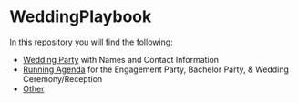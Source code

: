 # WeddingPlaybook

In this repository you will find the following:
- [Wedding Party](https://github.com/chriscross11/WeddingPlaybook/blob/master/WeddingParty) with Names and Contact Information
- [Running Agenda](https://github.com/chriscross11/WeddingPlaybook/blob/master/RunningAgenda) for the Engagement Party, Bachelor Party, & Wedding Ceremony/Reception 
- [Other](https://github.com/chriscross11/WeddingPlaybook/blob/master/Other) 
